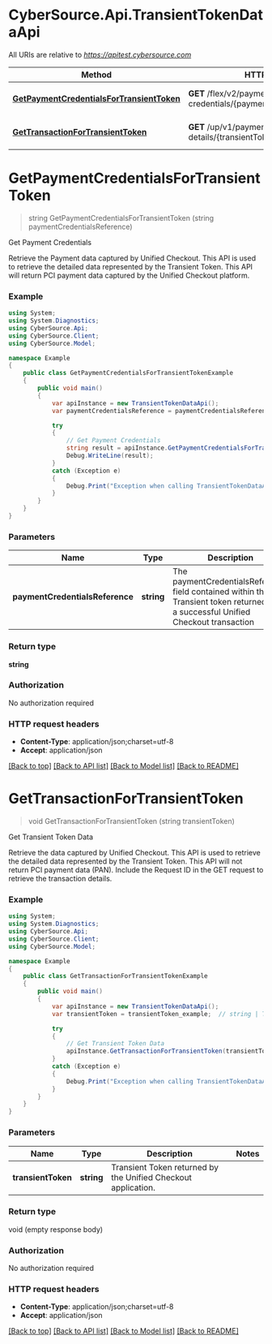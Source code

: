 # CyberSource.Api.TransientTokenDataApi

All URIs are relative to *https://apitest.cybersource.com*

Method | HTTP request | Description
------------- | ------------- | -------------
[**GetPaymentCredentialsForTransientToken**](TransientTokenDataApi.md#getpaymentcredentialsfortransienttoken) | **GET** /flex/v2/payment-credentials/{paymentCredentialsReference} | Get Payment Credentials
[**GetTransactionForTransientToken**](TransientTokenDataApi.md#gettransactionfortransienttoken) | **GET** /up/v1/payment-details/{transientToken} | Get Transient Token Data


<a name="getpaymentcredentialsfortransienttoken"></a>
# **GetPaymentCredentialsForTransientToken**
> string GetPaymentCredentialsForTransientToken (string paymentCredentialsReference)

Get Payment Credentials

Retrieve the Payment data captured by Unified Checkout. This API is used to retrieve the detailed data represented by the Transient Token. This API will return PCI payment data captured by the Unified Checkout platform.

### Example
```csharp
using System;
using System.Diagnostics;
using CyberSource.Api;
using CyberSource.Client;
using CyberSource.Model;

namespace Example
{
    public class GetPaymentCredentialsForTransientTokenExample
    {
        public void main()
        {
            var apiInstance = new TransientTokenDataApi();
            var paymentCredentialsReference = paymentCredentialsReference_example;  // string | The paymentCredentialsReference field contained within the Transient token returned from a successful Unified Checkout transaction 

            try
            {
                // Get Payment Credentials
                string result = apiInstance.GetPaymentCredentialsForTransientToken(paymentCredentialsReference);
                Debug.WriteLine(result);
            }
            catch (Exception e)
            {
                Debug.Print("Exception when calling TransientTokenDataApi.GetPaymentCredentialsForTransientToken: " + e.Message );
            }
        }
    }
}
```

### Parameters

Name | Type | Description  | Notes
------------- | ------------- | ------------- | -------------
 **paymentCredentialsReference** | **string**| The paymentCredentialsReference field contained within the Transient token returned from a successful Unified Checkout transaction  | 

### Return type

**string**

### Authorization

No authorization required

### HTTP request headers

 - **Content-Type**: application/json;charset=utf-8
 - **Accept**: application/json

[[Back to top]](#) [[Back to API list]](../README.md#documentation-for-api-endpoints) [[Back to Model list]](../README.md#documentation-for-models) [[Back to README]](../README.md)

<a name="gettransactionfortransienttoken"></a>
# **GetTransactionForTransientToken**
> void GetTransactionForTransientToken (string transientToken)

Get Transient Token Data

Retrieve the data captured by Unified Checkout. This API is used to retrieve the detailed data represented by the Transient Token. This API will not return PCI payment data (PAN). Include the Request ID in the GET request to retrieve the transaction details.

### Example
```csharp
using System;
using System.Diagnostics;
using CyberSource.Api;
using CyberSource.Client;
using CyberSource.Model;

namespace Example
{
    public class GetTransactionForTransientTokenExample
    {
        public void main()
        {
            var apiInstance = new TransientTokenDataApi();
            var transientToken = transientToken_example;  // string | Transient Token returned by the Unified Checkout application. 

            try
            {
                // Get Transient Token Data
                apiInstance.GetTransactionForTransientToken(transientToken);
            }
            catch (Exception e)
            {
                Debug.Print("Exception when calling TransientTokenDataApi.GetTransactionForTransientToken: " + e.Message );
            }
        }
    }
}
```

### Parameters

Name | Type | Description  | Notes
------------- | ------------- | ------------- | -------------
 **transientToken** | **string**| Transient Token returned by the Unified Checkout application.  | 

### Return type

void (empty response body)

### Authorization

No authorization required

### HTTP request headers

 - **Content-Type**: application/json;charset=utf-8
 - **Accept**: application/json

[[Back to top]](#) [[Back to API list]](../README.md#documentation-for-api-endpoints) [[Back to Model list]](../README.md#documentation-for-models) [[Back to README]](../README.md)

